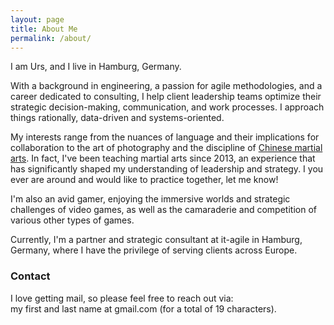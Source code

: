 ```yaml
---
layout: page
title: About Me
permalink: /about/
---
```


I am Urs, and I live in Hamburg, Germany.  

With a background in engineering, a passion for agile methodologies, and a career dedicated to consulting, I help client leadership teams optimize their strategic decision-making, communication, and work processes.
I approach things rationally, data-driven and systems-oriented.

My interests range from the nuances of language and their implications for collaboration to the art of photography and the discipline of [Chinese martial arts](http://centre-qigong-hamburg.de). In fact, I've been teaching martial arts since 2013, an experience that has significantly shaped my understanding of leadership and strategy. I you ever are around and would like to practice together, let me know!

I'm also an avid gamer, enjoying the immersive worlds and strategic challenges of video games, as well as the camaraderie and competition of various other types of games.

Currently, I'm a partner and strategic consultant at it-agile in Hamburg, Germany, where I have the privilege of serving clients across Europe.

### Contact
I love getting mail, so please feel free to reach out via:   
my first and last name at gmail.com (for a total of 19 characters).